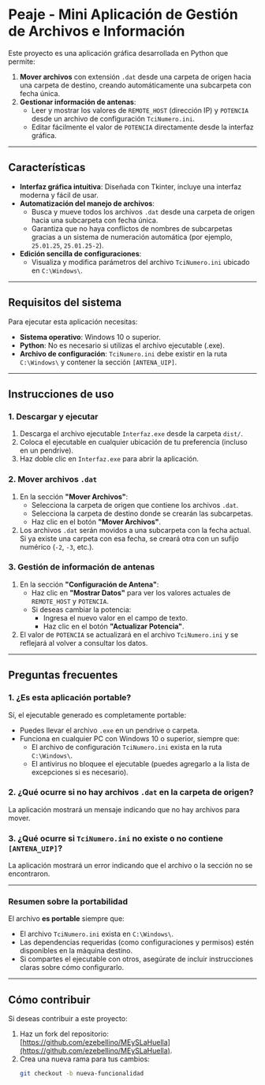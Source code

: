 # Peaje - Mini Aplicación de Gestión de Archivos e Información

Este proyecto es una aplicación gráfica desarrollada en Python que permite:
1. **Mover archivos** con extensión `.dat` desde una carpeta de origen hacia una carpeta de destino, creando automáticamente una subcarpeta con fecha única.
2. **Gestionar información de antenas**:
   - Leer y mostrar los valores de `REMOTE_HOST` (dirección IP) y `POTENCIA` desde un archivo de configuración `TciNumero.ini`.
   - Editar fácilmente el valor de `POTENCIA` directamente desde la interfaz gráfica.

---

## **Características**
- **Interfaz gráfica intuitiva**: Diseñada con Tkinter, incluye una interfaz moderna y fácil de usar.
- **Automatización del manejo de archivos**:
  - Busca y mueve todos los archivos `.dat` desde una carpeta de origen hacia una subcarpeta con fecha única.
  - Garantiza que no haya conflictos de nombres de subcarpetas gracias a un sistema de numeración automática (por ejemplo, `25.01.25`, `25.01.25-2`).
- **Edición sencilla de configuraciones**:
  - Visualiza y modifica parámetros del archivo `TciNumero.ini` ubicado en `C:\Windows\`.

---

## **Requisitos del sistema**
Para ejecutar esta aplicación necesitas:
- **Sistema operativo**: Windows 10 o superior.
- **Python**: No es necesario si utilizas el archivo ejecutable (.exe).
- **Archivo de configuración**: `TciNumero.ini` debe existir en la ruta `C:\Windows\` y contener la sección `[ANTENA_UIP]`.

---

## **Instrucciones de uso**

### **1. Descargar y ejecutar**
1. Descarga el archivo ejecutable `Interfaz.exe` desde la carpeta `dist/`.
2. Coloca el ejecutable en cualquier ubicación de tu preferencia (incluso en un pendrive).
3. Haz doble clic en `Interfaz.exe` para abrir la aplicación.

### **2. Mover archivos `.dat`**
1. En la sección **"Mover Archivos"**:
   - Selecciona la carpeta de origen que contiene los archivos `.dat`.
   - Selecciona la carpeta de destino donde se crearán las subcarpetas.
   - Haz clic en el botón **"Mover Archivos"**.
2. Los archivos `.dat` serán movidos a una subcarpeta con la fecha actual. Si ya existe una carpeta con esa fecha, se creará otra con un sufijo numérico (`-2`, `-3`, etc.).

### **3. Gestión de información de antenas**
1. En la sección **"Configuración de Antena"**:
   - Haz clic en **"Mostrar Datos"** para ver los valores actuales de `REMOTE_HOST` y `POTENCIA`.
   - Si deseas cambiar la potencia:
     - Ingresa el nuevo valor en el campo de texto.
     - Haz clic en el botón **"Actualizar Potencia"**.
2. El valor de `POTENCIA` se actualizará en el archivo `TciNumero.ini` y se reflejará al volver a consultar los datos.

---

## **Preguntas frecuentes**

### **1. ¿Es esta aplicación portable?**
Sí, el ejecutable generado es completamente portable:
- Puedes llevar el archivo `.exe` en un pendrive o carpeta.
- Funciona en cualquier PC con Windows 10 o superior, siempre que:
  - El archivo de configuración `TciNumero.ini` exista en la ruta `C:\Windows\`.
  - El antivirus no bloquee el ejecutable (puedes agregarlo a la lista de excepciones si es necesario).

### **2. ¿Qué ocurre si no hay archivos `.dat` en la carpeta de origen?**
La aplicación mostrará un mensaje indicando que no hay archivos para mover.

### **3. ¿Qué ocurre si `TciNumero.ini` no existe o no contiene `[ANTENA_UIP]`?**
La aplicación mostrará un error indicando que el archivo o la sección no se encontraron.

---

### **Resumen sobre la portabilidad**
El archivo **es portable** siempre que:
- El archivo `TciNumero.ini` exista en `C:\Windows\`.
- Las dependencias requeridas (como configuraciones y permisos) estén disponibles en la máquina destino.
- Si compartes el ejecutable con otros, asegúrate de incluir instrucciones claras sobre cómo configurarlo.

---

## **Cómo contribuir**
Si deseas contribuir a este proyecto:
1. Haz un fork del repositorio: [https://github.com/ezebellino/MEySLaHuella](https://github.com/ezebellino/MEySLaHuella).
2. Crea una nueva rama para tus cambios:
   ```bash
   git checkout -b nueva-funcionalidad
